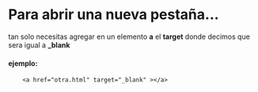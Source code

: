 # Para abrir una nueva pestaña...

tan solo necesitas agregar en un elemento **a** el **target** donde decimos que sera igual a **_blank**

#### ejemplo: 

```
	<a href="otra.html" target="_blank" ></a>
```

